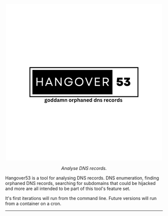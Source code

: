 <p align="center">
    <a href="https://github.com/psnosignaluk/hangover53">
        <img src="https://raw.githubusercontent.com/psnosignaluk/hangover53/main/docs/img/53.png" alt="Hangover 53" />
    </a>
</p>
<p align="center"><em>Analyse DNS records.</em></p>

Hangover53 is a tool for analysing DNS records. DNS enumeration, finding orphaned DNS records, searching for
subdomains that could be hijacked and more are all intended to be part of this tool's feature set.

It's first iterations will run from the command line. Future versions will run from a container on a cron.

---
